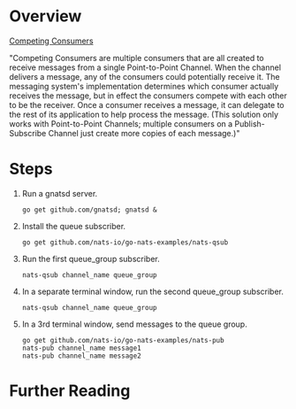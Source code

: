# Overview
[Competing Consumers](http://www.enterpriseintegrationpatterns.com/patterns/messaging/CompetingConsumers.html)
	
"Competing Consumers are multiple consumers that are all created to receive messages from a single Point-to-Point Channel. When the channel delivers a message, any of the consumers could potentially receive it. The messaging system's implementation determines which consumer actually receives the message, but in effect the consumers compete with each other to be the receiver. Once a consumer receives a message, it can delegate to the rest of its application to help process the message. (This solution only works with Point-to-Point Channels; multiple consumers on a Publish-Subscribe Channel just create more copies of each message.)"


# Steps

1. Run a gnatsd server. 
	
	```
	go get github.com/gnatsd; gnatsd &
	```
	
1. Install the queue subscriber. 
	
	```
	go get github.com/nats-io/go-nats-examples/nats-qsub
	```
	
1. Run the first queue_group subscriber. 
	
	```
	nats-qsub channel_name queue_group
	```
	
1. In a separate terminal window, run the second queue_group subscriber. 
	
	```
	nats-qsub channel_name queue_group
	```
	
1. In a 3rd terminal window, send messages to the queue group. 
	
	```
	go get github.com/nats-io/go-nats-examples/nats-pub
	nats-pub channel_name message1
	nats-pub channel_name message2
	```

# Further Reading 

